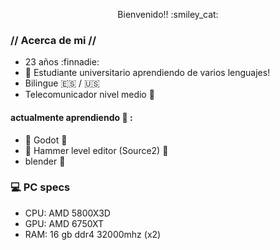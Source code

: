 <p align= center> Bienvenido!! :smiley_cat: </p>


### // Acerca de mi //
- 23 años :finnadie:
- :beginner: Estudiante universitario aprendiendo de varios lenguajes!
- Bilingue  :es: / :us:
- Telecomunicador nivel medio :satellite:
####   actualmente aprendiendo :seedling: :
- :milky_way: Godot :milky_way:
- :hammer: Hammer level editor (Source2) :hammer:
- blender :doughnut:

### :computer: PC specs
- CPU: AMD 5800X3D
- GPU: AMD 6750XT
- RAM: 16 gb ddr4 32000mhz (x2)
